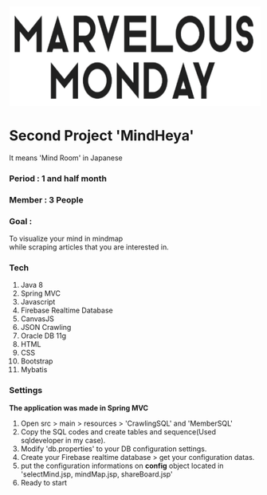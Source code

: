 <center><img src="./Mindheya/src/main/webapp/resources/image/marvelousmonday.png" width="700" height="200"></center>
  
# Second Project  'MindHeya'
    
  It means 'Mind Room'  in Japanese   
   
    
### Period : 1 and half month
  
     
### Member : 3 People
   
### Goal :
To visualize your mind in mindmap   
while scraping articles that you are interested in.   
   
### Tech    
1. Java 8    
2. Spring MVC     
3. Javascript   
4. Firebase Realtime Database   
5. CanvasJS   
6. JSON Crawling
7. Oracle DB 11g       
8. HTML   
9. CSS   
10. Bootstrap   
11. Mybatis     

### Settings   

**The application was made in Spring MVC**   
     
1. Open src > main > resources > 'CrawlingSQL' and 'MemberSQL'
2. Copy the SQL codes and create tables and sequence(Used sqldeveloper in my case).  
3. Modify 'db.properties' to your DB configuration settings.  
4. Create your Firebase realtime database > get your configuration datas.
5. put the configuration informations on **config** object located in 'selectMind.jsp, mindMap.jsp, shareBoard.jsp'
6. Ready to start